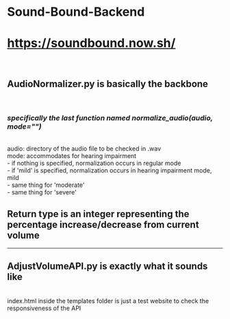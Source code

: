 # Sound-Bound-Backend
# https://soundbound.now.sh/
<br>
<h2>AudioNormalizer.py is basically the backbone</h2>
<br>
<h3><i>specifically the last function named normalize_audio(audio, mode="")</i></h3>
<br>
audio: directory of the audio file to be checked in .wav
<br>
mode: accommodates for hearing impairment<br>
  - if nothing is specified, normalization occurs in regular mode<br>
  - if 'mild' is specified, normalization occurs in hearing impairment mode, mild<br>
  - same thing for 'moderate'<br>
  - same thing for 'severe'<br>
<h2>Return type is an integer representing the percentage increase/decrease from current volume</h2>
<hr>
<h2>AdjustVolumeAPI.py is exactly what it sounds like</h2>
<br>
index.html inside the templates folder is just a test website to check the responsiveness of the API

